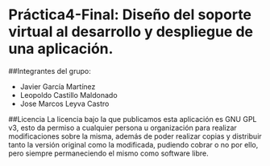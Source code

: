 # Práctica4-Final: Diseño del soporte virtual al desarrollo y despliegue de una aplicación.

##Integrantes del grupo:

+ Javier García Martínez
+ Leopoldo Castillo Maldonado
+ Jose Marcos Leyva Castro

##Licencia
La licencia bajo la que publicamos esta aplicación es GNU GPL v3, esto da permiso a cualquier persona u organización para realizar modificaciones sobre la misma, además de poder realizar copias y distribuir tanto la versión original como la modificada, pudiendo cobrar o no por ello, pero siempre permaneciendo el mismo como software libre.
